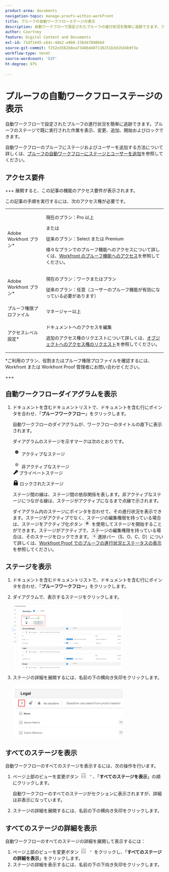 ```yaml
---
product-area: documents
navigation-topic: manage-proofs-within-workfront
title: プルーフの自動ワークフローステージの表示
description: 自動ワークフローで設定されたプルーフの進行状況を簡単に追跡できます。プルーフのステージで既に実行された作業を表示、変更、追加、開始およびロックできます。
author: Courtney
feature: Digital Content and Documents
exl-id: 71df1445-c64c-4de2-a9b8-23bd47898b6d
source-git-commit: f252e3562b8ea73486d407138251b3d15d4b9f3a
workflow-type: tm+mt
source-wordcount: '537'
ht-degree: 97%

---
```


# プルーフの自動ワークフローステージの表示

自動ワークフローで設定されたプルーフの進行状況を簡単に追跡できます。プルーフのステージで既に実行された作業を表示、変更、追加、開始およびロックできます。

自動ワークフローのプルーフにステージおよびユーザーを追加する方法について詳しくは、[プルーフの自動ワークフローにステージとユーザーを追加](../../../review-and-approve-work/proofing/managing-proofs-within-workfront/add-stages-users-to-automated-workflow-proof.md)を参照してください。

## アクセス要件

+++ 展開すると、この記事の機能のアクセス要件が表示されます。

この記事の手順を実行するには、次のアクセス権が必要です。

<table style="table-layout:auto"> 
 <col> 
 <col> 
 <tbody> 
  <tr> 
   <td role="rowheader">Adobe Workfront プラン*</td> 
   <td> <p>現在のプラン：Pro 以上</p> <p>または</p> <p>従来のプラン：Select または Premium</p> <p>様々なプランでのプルーフ機能へのアクセスについて詳しくは、<a href="/help/quicksilver/administration-and-setup/manage-workfront/configure-proofing/access-to-proofing-functionality.md" class="MCXref xref">Workfront のプルーフ機能へのアクセス</a>を参照してください。</p> </td> 
  </tr> 
  <tr> 
   <td role="rowheader">Adobe Workfront プラン*</td> 
   <td> <p>現在のプラン：ワークまたはプラン</p> <p>従来のプラン：任意（ユーザーのプルーフ機能が有効になっている必要があります）</p> </td> 
  </tr> 
  <tr> 
   <td role="rowheader">プルーフ権限プロファイル </td> 
   <td>マネージャー以上</td> 
  </tr> 
  <tr> 
   <td role="rowheader">アクセスレベル設定*</td> 
   <td> <p>ドキュメントへのアクセスを編集</p> <p>追加のアクセス権のリクエストについて詳しくは、<a href="../../../workfront-basics/grant-and-request-access-to-objects/request-access.md" class="MCXref xref">オブジェクトへのアクセス権のリクエスト</a>を参照してください。</p> </td> 
  </tr> 
 </tbody> 
</table>

&#42;ご利用のプラン、役割またはプルーフ権限プロファイルを確認するには、Workfront または Workfront Proof 管理者にお問い合わせください。

+++

## 自動ワークフローダイアグラムを表示

1. ドキュメントを含むドキュメントリストで、ドキュメントを含む行にポインタを合わせ、「**プルーフワークフロー**」をクリックします。

   自動ワークフローのダイアグラムが、ワークフローのタイトルの直下に表示されます。

   ダイアグラムのステージを示すマークは次のとおりです。

   ![dot.png](assets/dot.png) アクティブなステージ

   ![gray_dot.png](assets/grey-dot.png) 非アクティブなステージ\
   ![sbw-key-icon.png](assets/sbw-key-icon.png) プライベートステージ

   ![sbw-padlock-icon.png](assets/sbw-padlock-icon.png) ロックされたステージ

   ステージ間の線は、ステージ間の依存関係を表します。非アクティブなステージにつながる線は、ステージがアクティブになるまで点線で示されます。

   ダイアグラム内のステージにポインタを合わせて、その進行状況を表示できます。ステージがアクティブでなく、ステージの編集権限を持っている場合は、ステージをアクティブ化ボタン ![](assets/activate-stage-btn.png) を使用してステージを開始することができます。ステージがアクティブで、ステージの編集権限を持っている場合は、そのステージをロックできます。![](assets/lock-stage-btn.png)進捗バー（S、O、C、D）について詳しくは、[Workfront Proof でのプルーフの進行状況とステータスの表示](../../../workfront-proof/wp-work-proofsfiles/manage-your-work/view-progress-and-status-of-proof.md)を参照してください。

## ステージを表示

1. ドキュメントを含むドキュメントリストで、ドキュメントを含む行にポインタを合わせ、「**プルーフワークフロー**」をクリックします。
1. ダイアグラムで、表示するステージをクリックします。

   ![](assets/view-stage-diagram-350x204.png)

1. ステージの詳細を展開するには、名前の下の横向き矢印をクリックします。

   ![](assets/stage-details-caret-350x167.png)

## すべてのステージを表示

自動ワークフローのすべてのステージを表示するには、次の操作を行います。

1. ページ上部のビューを変更ボタン ![](assets/change-view-btn.png)、「**すべてのステージを表示**」の順にクリックします。

   自動ワークフローのすべてのステージがセクションに表示されますが、詳細は非表示になっています。

1. ステージの詳細を展開するには、名前の下の横向き矢印をクリックします。

## すべてのステージの詳細を表示

自動ワークフローのすべてのステージの詳細を展開して表示するには：

1. ページ上部のビューを変更ボタン ![](assets/change-view-btn.png) をクリックし、「**すべてのステージの詳細を表示**」をクリックします。
1. ステージの詳細を表示するには、名前の下の下向き矢印をクリックします。
